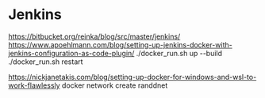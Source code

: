 # Jenkins
https://bitbucket.org/reinka/blog/src/master/jenkins/
https://www.apoehlmann.com/blog/setting-up-jenkins-docker-with-jenkins-configuration-as-code-plugin/
./docker_run.sh up --build
./docker_run.sh restart

https://nickjanetakis.com/blog/setting-up-docker-for-windows-and-wsl-to-work-flawlessly
docker network create randdnet